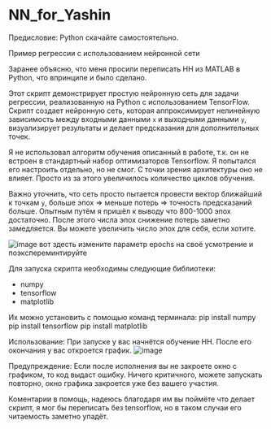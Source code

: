 # NN_for_Yashin

Предисловие: Python скачайте самостоятельно. 

Пример регрессии с использованием нейронной сети

Заранее объясню, что меня просили переписать НН из MATLAB в Python, что впринципе и было сделано. 

Этот скрипт демонстрирует простую нейронную сеть для задачи регрессии, реализованную на Python с использованием TensorFlow. 
Скрипт создает нейронную сеть, которая аппроксимирует нелинейную зависимость между входными данными `x` и выходными данными `y`, визуализирует результаты и делает предсказания для дополнительных точек.

Я не использовал алгоритм обучения описанный в работе, т.к. он не встроен в стандартный набор оптимизаторов Tensorflow. Я попытался его настроить отдельно, но не смог.
С точки зрения архитектуры оно не влияет. Просто из за этого увеличилось количество циклов обучения.

Важно уточнить, что сеть просто пытается провести вектор ближайший к точкам `y`, больше эпох => меньше потерь => точность предсказаний больше. Опытным путём я пришёл к выводу что 800-1000 эпох достаточно.
После этого числа эпох снижение потерь заметно замедляется. Вы можете увеличить число эпох для себя, если хотите.

![image](https://github.com/user-attachments/assets/4227571f-9387-4a94-be21-1a8c06862182)
вот здесть измените параметр epochs на своё усмотрение и поэкспереминтируйте

Для запуска скрипта необходимы следующие библиотеки:
- numpy
- tensorflow
- matplotlib

Их можно установить с помощью команд терминала:
pip install numpy 
pip install tensorflow
pip install matplotlib

Использование:
При запуске у вас начнётся обучение НН.
После его окончания у вас откроется график.
![image](https://github.com/user-attachments/assets/ee8baeb0-db9b-4005-8242-066c4c02181c)


Предупреждение:
Если после исполнения вы не закроете окно с графиком, то код выдаст ошибку. Ничего критичного, можете запускать повторно, окно графика закроется уже без вашего участия.

Коментарии в помощь, надеюсь благодаря им вы поймёте что делает скрипт, я мог бы переписать без tensorflow, но в таком случаи его читаемость заметно упадёт. 
